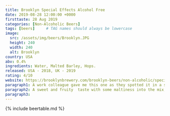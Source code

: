 ```yaml
---
title: Brooklyn Special Effects Alcohol Free
date: 2019-08-28 12:00:00 +0000
firsttaste: 28 Aug 2019
categories: [Non-Alcoholic Beers]
tags: [beers]     # TAG names should always be lowercase
image:
  src: /assets/img/beers/Brooklyn.JPG
  height: 240
  width: 240
  alt: Brooklyn
country: USA
abv: 0.4%
ingredients: Water, Malted Barley, Hops.
released: USA - 2018, UK - 2019
rating: 4/10
website: https://brooklynbrewery.com/brooklyn-beers/non-alcoholic/special-effects-hoppy-amber/
paragraph1: A work colleague gave me this one as they spotted it in a shop and got it for me.
paragraph2: A sweet and fruity  taste with some maltiness into the mix, something in the mix didn't sit right with me and may have been the temperature I served it at.
paragraph3: 
---
```

{% include beertable.md %}
